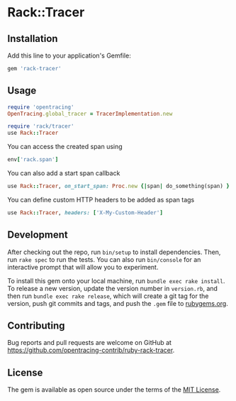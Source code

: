# Rack::Tracer

## Installation

Add this line to your application's Gemfile:

```ruby
gem 'rack-tracer'
```

## Usage

```ruby
require 'opentracing'
OpenTracing.global_tracer = TracerImplementation.new

require 'rack/tracer'
use Rack::Tracer
```

You can access the created span using
```ruby
env['rack.span']
```

You can also add a start span callback
```ruby
use Rack::Tracer, on_start_span: Proc.new {|span| do_something(span) }
```

You can define custom HTTP headers to be added as span tags
```ruby
use Rack::Tracer, headers: ['X-My-Custom-Header']
```

## Development

After checking out the repo, run `bin/setup` to install dependencies. Then, run `rake spec` to run the tests. You can also run `bin/console` for an interactive prompt that will allow you to experiment.

To install this gem onto your local machine, run `bundle exec rake install`. To release a new version, update the version number in `version.rb`, and then run `bundle exec rake release`, which will create a git tag for the version, push git commits and tags, and push the `.gem` file to [rubygems.org](https://rubygems.org).

## Contributing

Bug reports and pull requests are welcome on GitHub at https://github.com/opentracing-contrib/ruby-rack-tracer.


## License

The gem is available as open source under the terms of the [MIT License](http://opensource.org/licenses/MIT).

